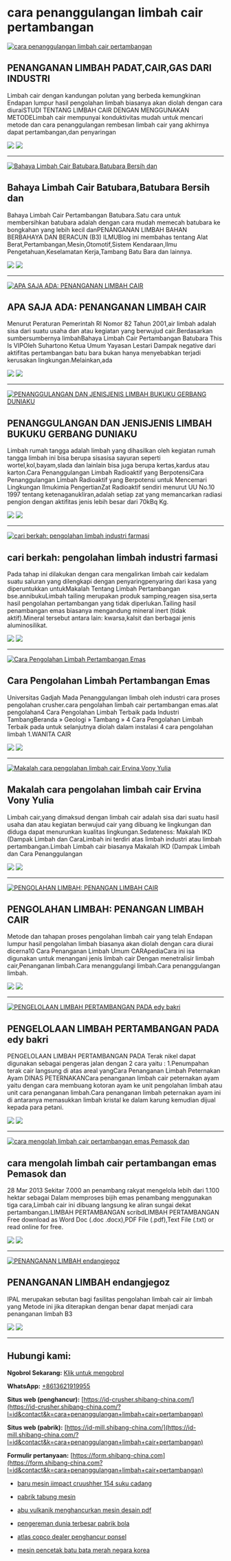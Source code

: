 # cara penanggulangan limbah cair pertambangan

<a href="https://swt.shibang-china.com/?l=id&img&k=cara+penanggulangan+limbah+cair+pertambangan" target="_blank">![cara penanggulangan limbah cair pertambangan](http://static.shibang-china.com/all-800x300/16.jpg)</a>

## PENANGANAN LIMBAH PADAT,CAIR,GAS DARI INDUSTRI
Limbah cair dengan kandungan polutan yang berbeda kemungkinan Endapan lumpur hasil pengolahan limbah biasanya akan diolah dengan cara diuraiSTUDI TENTANG LIMBAH CAIR DENGAN MENGGUNAKAN METODELimbah cair mempunyai konduktivitas mudah untuk mencari metode dan cara penanggulangan rembesan limbah cair yang akhirnya dapat pertambangan,dan penyaringan


<a href="https://whatsapp.shibangsoft.com/WhatsApp.php" target="_blank" title="WhatsApp">![](http://static.shibang-china.com/icon/whatsapp.png)</a> <a href="https://swt.shibang-china.com/?l=id&icon&k=cara+penanggulangan+limbah+cair+pertambangan" target="_blank">![](http://static.shibang-china.com/icon/chat-id.png)</a>

---

<a href="https://swt.shibang-china.com/?l=id&img&k=cara+penanggulangan+limbah+cair+pertambangan" target="_blank">![Bahaya Limbah Cair Batubara,Batubara Bersih dan](http://static.shibang-china.com/all-800x300/238.jpg)</a>

## Bahaya Limbah Cair Batubara,Batubara Bersih dan
Bahaya Limbah Cair Pertambangan Batubara.Satu cara untuk membersihkan batubara adalah dengan cara mudah memecah batubara ke bongkahan yang lebih kecil danPENANGANAN LIMBAH BAHAN BERBAHAYA DAN BERACUN (B3) ILMUBlog ini membahas tentang Alat Berat,Pertambangan,Mesin,Otomotif,Sistem Kendaraan,Ilmu Pengetahuan,Keselamatan Kerja,Tambang Batu Bara dan lainnya.


<a href="https://whatsapp.shibangsoft.com/WhatsApp.php" target="_blank" title="WhatsApp">![](http://static.shibang-china.com/icon/whatsapp.png)</a> <a href="https://swt.shibang-china.com/?l=id&icon&k=cara+penanggulangan+limbah+cair+pertambangan" target="_blank">![](http://static.shibang-china.com/icon/chat-id.png)</a>

---

<a href="https://swt.shibang-china.com/?l=id&img&k=cara+penanggulangan+limbah+cair+pertambangan" target="_blank">![APA SAJA ADA: PENANGANAN LIMBAH CAIR](http://static.shibang-china.com/all-800x300/358.jpg)</a>

## APA SAJA ADA: PENANGANAN LIMBAH CAIR
Menurut Peraturan Pemerintah RI Nomor 82 Tahun 2001,air limbah adalah sisa dari suatu usaha dan atau kegiatan yang berwujud cair.Berdasarkan sumbersumbernya limbahBahaya Limbah Cair Pertambangan Batubara This Is VIPOleh Suhartono Ketua Umum Yayasan Lestari Dampak negative dari aktifitas pertambangan batu bara bukan hanya menyebabkan terjadi kerusakan lingkungan.Melainkan,ada


<a href="https://whatsapp.shibangsoft.com/WhatsApp.php" target="_blank" title="WhatsApp">![](http://static.shibang-china.com/icon/whatsapp.png)</a> <a href="https://swt.shibang-china.com/?l=id&icon&k=cara+penanggulangan+limbah+cair+pertambangan" target="_blank">![](http://static.shibang-china.com/icon/chat-id.png)</a>

---

<a href="https://swt.shibang-china.com/?l=id&img&k=cara+penanggulangan+limbah+cair+pertambangan" target="_blank">![PENANGGULANGAN DAN JENISJENIS LIMBAH BUKUKU GERBANG DUNIAKU](http://static.shibang-china.com/all-800x300/586.jpg)</a>

## PENANGGULANGAN DAN JENISJENIS LIMBAH BUKUKU GERBANG DUNIAKU
Limbah rumah tangga adalah limbah yang dihasilkan oleh kegiatan rumah tangga limbah ini bisa berupa sisasisa sayuran seperti wortel,kol,bayam,slada dan lainlain bisa juga berupa kertas,kardus atau karton.Cara Penanggulangan Limbah Radioaktif yang BerpotensiCara Penanggulangan Limbah Radioaktif yang Berpotensi untuk Mencemari Lingkungan Ilmukimia PengertianZat Radioaktif sendiri menurut UU No.10 1997 tentang ketenaganukliran,adalah setiap zat yang memancarkan radiasi pengion dengan aktifitas jenis lebih besar dari 70kBq Kg.


<a href="https://whatsapp.shibangsoft.com/WhatsApp.php" target="_blank" title="WhatsApp">![](http://static.shibang-china.com/icon/whatsapp.png)</a> <a href="https://swt.shibang-china.com/?l=id&icon&k=cara+penanggulangan+limbah+cair+pertambangan" target="_blank">![](http://static.shibang-china.com/icon/chat-id.png)</a>

---

<a href="https://swt.shibang-china.com/?l=id&img&k=cara+penanggulangan+limbah+cair+pertambangan" target="_blank">![cari berkah: pengolahan limbah industri farmasi](http://static.shibang-china.com/all-800x300/993.jpg)</a>

## cari berkah: pengolahan limbah industri farmasi
Pada tahap ini dilakukan dengan cara mengalirkan limbah cair kedalam suatu saluran yang dilengkapi dengan penyaringpenyaring dari kasa yang diperuntukkan untukMakalah Tentang Limbah Pertambangan bse.annibukuLimbah tailing merupakan produk samping,reagen sisa,serta hasil pengolahan pertambangan yang tidak diperlukan.Tailing hasil penambangan emas biasanya mengandung mineral inert (tidak aktif).Mineral tersebut antara lain: kwarsa,kalsit dan berbagai jenis aluminosilikat.


<a href="https://whatsapp.shibangsoft.com/WhatsApp.php" target="_blank" title="WhatsApp">![](http://static.shibang-china.com/icon/whatsapp.png)</a> <a href="https://swt.shibang-china.com/?l=id&icon&k=cara+penanggulangan+limbah+cair+pertambangan" target="_blank">![](http://static.shibang-china.com/icon/chat-id.png)</a>

---

<a href="https://swt.shibang-china.com/?l=id&img&k=cara+penanggulangan+limbah+cair+pertambangan" target="_blank">![Cara Pengolahan Limbah Pertambangan Emas](http://static.shibang-china.com/all-800x300/496.jpg)</a>

## Cara Pengolahan Limbah Pertambangan Emas
Universitas Gadjah Mada Penanggulangan limbah oleh industri cara proses pengolahan crusher.cara pengolahan limbah cair pertambangan emas.alat pengolahan4 Cara Pengolahan Limbah Terbaik pada Industri TambangBeranda » Geologi » Tambang » 4 Cara Pengolahan Limbah Terbaik pada untuk selanjutnya diolah dalam instalasi 4 cara pengolahan limbah 1.WANITA CAIR


<a href="https://whatsapp.shibangsoft.com/WhatsApp.php" target="_blank" title="WhatsApp">![](http://static.shibang-china.com/icon/whatsapp.png)</a> <a href="https://swt.shibang-china.com/?l=id&icon&k=cara+penanggulangan+limbah+cair+pertambangan" target="_blank">![](http://static.shibang-china.com/icon/chat-id.png)</a>

---

<a href="https://swt.shibang-china.com/?l=id&img&k=cara+penanggulangan+limbah+cair+pertambangan" target="_blank">![Makalah cara pengolahan limbah cair Ervina Vony Yulia](http://static.shibang-china.com/all-800x300/1241.jpg)</a>

## Makalah cara pengolahan limbah cair Ervina Vony Yulia
Limbah cair,yang dimaksud dengan limbah cair adalah sisa dari suatu hasil usaha dan atau kegiatan berwujud cair yang dibuang ke lingkungan dan diduga dapat menurunkan kualitas lingkungan.Sedateness: Makalah IKD (Dampak Limbah dan CaraLimbah ini terdiri atas limbah industri atau limbah pertambangan.Limbah Limbah cair biasanya Makalah IKD (Dampak Limbah dan Cara Penanggulangan


<a href="https://whatsapp.shibangsoft.com/WhatsApp.php" target="_blank" title="WhatsApp">![](http://static.shibang-china.com/icon/whatsapp.png)</a> <a href="https://swt.shibang-china.com/?l=id&icon&k=cara+penanggulangan+limbah+cair+pertambangan" target="_blank">![](http://static.shibang-china.com/icon/chat-id.png)</a>

---

<a href="https://swt.shibang-china.com/?l=id&img&k=cara+penanggulangan+limbah+cair+pertambangan" target="_blank">![PENGOLAHAN LIMBAH: PENANGAN LIMBAH CAIR](http://static.shibang-china.com/all-800x300/16.jpg)</a>

## PENGOLAHAN LIMBAH: PENANGAN LIMBAH CAIR
Metode dan tahapan proses pengolahan limbah cair yang telah Endapan lumpur hasil pengolahan limbah biasanya akan diolah dengan cara diurai dicerna10 Cara Penanganan Limbah Umum CARApediaCara ini isa digunakan untuk menangani jenis limbah cair Dengan menetralisir limbah cair,Penanganan limbah.Cara menanggulangi limbah.Cara penanggulangan limbah.


<a href="https://whatsapp.shibangsoft.com/WhatsApp.php" target="_blank" title="WhatsApp">![](http://static.shibang-china.com/icon/whatsapp.png)</a> <a href="https://swt.shibang-china.com/?l=id&icon&k=cara+penanggulangan+limbah+cair+pertambangan" target="_blank">![](http://static.shibang-china.com/icon/chat-id.png)</a>

---

<a href="https://swt.shibang-china.com/?l=id&img&k=cara+penanggulangan+limbah+cair+pertambangan" target="_blank">![PENGELOLAAN LIMBAH PERTAMBANGAN PADA edy bakri](http://static.shibang-china.com/all-800x300/1151.jpg)</a>

## PENGELOLAAN LIMBAH PERTAMBANGAN PADA edy bakri
PENGELOLAAN LIMBAH PERTAMBANGAN PADA Terak nikel dapat digunakan sebagai pengeras jalan dengan 2 cara yaitu : 1.Penumpahan terak cair langsung di atas areal yangCara Penanganan Limbah Peternakan Ayam DINAS PETERNAKANCara penanganan limbah cair peternakan ayam yaitu dengan cara membuang kotoran ayam ke unit pengolahan limbah atau unit cara penanganan limbah.Cara penanganan limbah peternakan ayam ini di antaranya memasukkan limbah kristal ke dalam karung kemudian dijual kepada para petani.


<a href="https://whatsapp.shibangsoft.com/WhatsApp.php" target="_blank" title="WhatsApp">![](http://static.shibang-china.com/icon/whatsapp.png)</a> <a href="https://swt.shibang-china.com/?l=id&icon&k=cara+penanggulangan+limbah+cair+pertambangan" target="_blank">![](http://static.shibang-china.com/icon/chat-id.png)</a>

---

<a href="https://swt.shibang-china.com/?l=id&img&k=cara+penanggulangan+limbah+cair+pertambangan" target="_blank">![cara mengolah limbah cair pertambangan emas Pemasok dan](http://static.shibang-china.com/all-800x300/1116.jpg)</a>

## cara mengolah limbah cair pertambangan emas Pemasok dan
28 Mar 2013 Sekitar 7.000 an penambang rakyat mengelola lebih dari 1.100 hektar sebagai Dalam memproses bijih emas penambang menggunakan tiga cara,Limbah cair ini dibuang langsung ke aliran sungai dekat pertambangan.LIMBAH PERTAMBANGAN scribdLIMBAH PERTAMBANGAN Free download as Word Doc (.doc .docx),PDF File (.pdf),Text File (.txt) or read online for free.


<a href="https://whatsapp.shibangsoft.com/WhatsApp.php" target="_blank" title="WhatsApp">![](http://static.shibang-china.com/icon/whatsapp.png)</a> <a href="https://swt.shibang-china.com/?l=id&icon&k=cara+penanggulangan+limbah+cair+pertambangan" target="_blank">![](http://static.shibang-china.com/icon/chat-id.png)</a>

---

<a href="https://swt.shibang-china.com/?l=id&img&k=cara+penanggulangan+limbah+cair+pertambangan" target="_blank">![PENANGANAN LIMBAH endangjegoz](http://static.shibang-china.com/all-800x300/52.jpg)</a>

## PENANGANAN LIMBAH endangjegoz
IPAL merupakan sebutan bagi fasilitas pengolahan limbah cair air limbah yang Metode ini jika diterapkan dengan benar dapat menjadi cara penanganan limbah B3

<a href="https://whatsapp.shibangsoft.com/WhatsApp.php" target="_blank" title="WhatsApp">![](http://static.shibang-china.com/icon/whatsapp.png)</a> <a href="https://swt.shibang-china.com/?l=id&icon&k=cara+penanggulangan+limbah+cair+pertambangan" target="_blank">![](http://static.shibang-china.com/icon/chat-id.png)</a>

---
## Hubungi kami:

**Ngobrol Sekarang:** [Klik untuk mengobrol](https://swt.shibang-china.com?l=id&contact&k=cara+penanggulangan+limbah+cair+pertambangan)

**WhatsApp:**  [+8613621919955](https://whatsapp.shibangsoft.com/WhatsApp.php)

**Situs web (penghancur):** [https://id-crusher.shibang-china.com/](https://id-crusher.shibang-china.com/?l=id&contact&k=cara+penanggulangan+limbah+cair+pertambangan)

**Situs web (pabrik):** [https://id-mill.shibang-china.com/](https://id-mill.shibang-china.com/?l=id&contact&k=cara+penanggulangan+limbah+cair+pertambangan)

**Formulir pertanyaan:** [https://form.shibang-china.com](https://form.shibang-china.com?l=id&contact&k=cara+penanggulangan+limbah+cair+pertambangan)

* [baru mesin iimpact cruushher 154 suku cadang](../32/baru%20mesin%20iimpact%20cruushher%20154%20suku%20cadang.md)

* [pabrik tabung mesin](../38/pabrik%20tabung%20mesin.md)

* [abu vulkanik menghancurkan mesin desain pdf](../39/abu%20vulkanik%20menghancurkan%20mesin%20desain%20pdf.md)

* [pengereman dunia terbesar pabrik bola](../31/pengereman%20dunia%20terbesar%20pabrik%20bola.md)

* [atlas copco dealer penghancur ponsel](../38/atlas%20copco%20dealer%20penghancur%20ponsel.md)

* [mesin pencetak batu bata merah negara korea](../33/mesin%20pencetak%20batu%20bata%20merah%20negara%20korea.md)